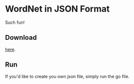 WordNet in JSON Format
======================

Such fun!

Download
--------

[here](https://dl.dropboxusercontent.com/u/20957649/wordnet/wordnet.json.gz).

Run
---

If you'd like to create you own json file, simply run the go file.


